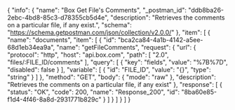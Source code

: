 {
  "info": {
    "name": "Box Get File's Comments",
    "_postman_id": "ddb8ba26-2ebc-4bd8-85c3-d78355cb5d4e",
    "description": "Retrieves the comments on a particular file, if any exist.",
    "schema": "https://schema.getpostman.com/json/collection/v2.0.0/"
  },
  "item": [
    {
      "name": "documents",
      "item": [
        {
          "id": "bca2ca84-4a1b-4142-a5ee-68d1eb34ea9a",
          "name": "getFileComments",
          "request": {
            "url": {
              "protocol": "http",
              "host": "api.box.com",
              "path": [
                "2.0",
                "files/:FILE_ID/comments"
              ],
              "query": [
                {
                  "key": "fields",
                  "value": "%7B%7D",
                  "disabled": false
                }
              ],
              "variable": [
                {
                  "id": "FILE_ID",
                  "value": "{}",
                  "type": "string"
                }
              ]
            },
            "method": "GET",
            "body": {
              "mode": "raw"
            },
            "description": "Retrieves the comments on a particular file, if any exist"
          },
          "response": [
            {
              "status": "OK",
              "code": 200,
              "name": "Response_200",
              "id": "8ba60e85-f1d4-4f46-8a8d-2931771b829c"
            }
          ]
        }
      ]
    }
  ]
}